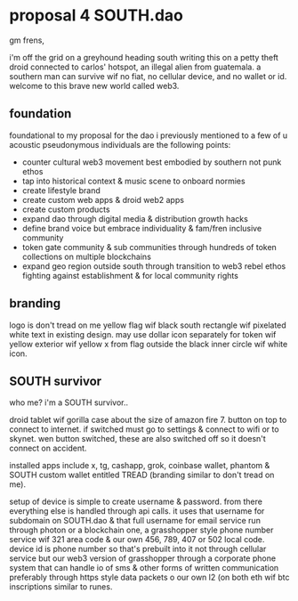 # proposal 4 SOUTH.dao

gm frens,

i'm off the grid on a greyhound heading south writing this on a petty theft droid connected to carlos' hotspot, an illegal alien from guatemala. a southern man can survive wif no fiat, no cellular device, and no wallet or id. welcome to this brave new world called web3.

## foundation

foundational to my proposal for the dao i previously mentioned to a few of u acoustic pseudonymous individuals are the following points:

- counter cultural web3 movement best embodied by southern not punk ethos
- tap into historical context & music scene to onboard normies
- create lifestyle brand
- create custom web apps & droid web2 apps
- create custom products
- expand dao through digital media & distribution growth hacks
- define brand voice but embrace individuality & fam/fren inclusive community
- token gate community & sub communities through hundreds of token collections on multiple blockchains
- expand geo region outside south through transition to web3 rebel ethos fighting against establishment & for local community rights

## branding 

logo is don't tread on me yellow flag wif black south rectangle wif pixelated white text in existing design. may use dollar icon separately for token wif yellow exterior wif yellow x from flag outside the black inner circle wif white icon.

## SOUTH survivor 

who me? i'm a SOUTH survivor..

droid tablet wif gorilla case about the size of amazon fire 7.  button on top to connect to internet. if switched must go to settings & connect to wifi or to skynet. wen button switched, these are also switched off so it doesn't connect on accident.

installed apps include x, tg, cashapp, grok, coinbase wallet, phantom & SOUTH custom wallet entitled TREAD (branding similar to don't tread on me).

setup of device is simple to create username & password. from there everything else is handled through api calls. it uses that username for subdomain on SOUTH.dao & that full username for email service run through photon or a blockchain one, a grasshopper style phone number service wif 321 area code & our own 456, 789, 407 or 502 local code. device id is phone number so that's prebuilt into it not through cellular service but our web3 version of grasshopper through a corporate phone system that can handle io of sms & other forms of written communication preferably through https style data packets o our own l2 (on both eth wif btc inscriptions similar to runes.
